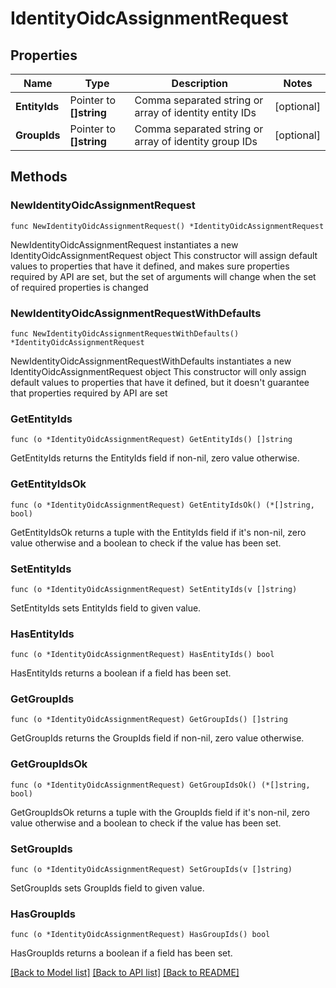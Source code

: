 # IdentityOidcAssignmentRequest

## Properties

Name | Type | Description | Notes
------------ | ------------- | ------------- | -------------
**EntityIds** | Pointer to **[]string** | Comma separated string or array of identity entity IDs | [optional] 
**GroupIds** | Pointer to **[]string** | Comma separated string or array of identity group IDs | [optional] 

## Methods

### NewIdentityOidcAssignmentRequest

`func NewIdentityOidcAssignmentRequest() *IdentityOidcAssignmentRequest`

NewIdentityOidcAssignmentRequest instantiates a new IdentityOidcAssignmentRequest object
This constructor will assign default values to properties that have it defined,
and makes sure properties required by API are set, but the set of arguments
will change when the set of required properties is changed

### NewIdentityOidcAssignmentRequestWithDefaults

`func NewIdentityOidcAssignmentRequestWithDefaults() *IdentityOidcAssignmentRequest`

NewIdentityOidcAssignmentRequestWithDefaults instantiates a new IdentityOidcAssignmentRequest object
This constructor will only assign default values to properties that have it defined,
but it doesn't guarantee that properties required by API are set

### GetEntityIds

`func (o *IdentityOidcAssignmentRequest) GetEntityIds() []string`

GetEntityIds returns the EntityIds field if non-nil, zero value otherwise.

### GetEntityIdsOk

`func (o *IdentityOidcAssignmentRequest) GetEntityIdsOk() (*[]string, bool)`

GetEntityIdsOk returns a tuple with the EntityIds field if it's non-nil, zero value otherwise
and a boolean to check if the value has been set.

### SetEntityIds

`func (o *IdentityOidcAssignmentRequest) SetEntityIds(v []string)`

SetEntityIds sets EntityIds field to given value.

### HasEntityIds

`func (o *IdentityOidcAssignmentRequest) HasEntityIds() bool`

HasEntityIds returns a boolean if a field has been set.

### GetGroupIds

`func (o *IdentityOidcAssignmentRequest) GetGroupIds() []string`

GetGroupIds returns the GroupIds field if non-nil, zero value otherwise.

### GetGroupIdsOk

`func (o *IdentityOidcAssignmentRequest) GetGroupIdsOk() (*[]string, bool)`

GetGroupIdsOk returns a tuple with the GroupIds field if it's non-nil, zero value otherwise
and a boolean to check if the value has been set.

### SetGroupIds

`func (o *IdentityOidcAssignmentRequest) SetGroupIds(v []string)`

SetGroupIds sets GroupIds field to given value.

### HasGroupIds

`func (o *IdentityOidcAssignmentRequest) HasGroupIds() bool`

HasGroupIds returns a boolean if a field has been set.


[[Back to Model list]](../README.md#documentation-for-models) [[Back to API list]](../README.md#documentation-for-api-endpoints) [[Back to README]](../README.md)



